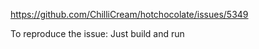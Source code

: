 https://github.com/ChilliCream/hotchocolate/issues/5349


To reproduce the issue:
Just build and run
